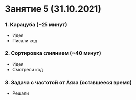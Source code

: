 # Занятие 5 (31.10.2021)
### 1. Карацуба (~25 минут)
* Идея
* Писали код
### 2. Сортировка слиянием (~40 минут)
* Идея
* Смотрели код
### 3. Задача с частотой от Аяза (оставшееся время)
* Решали

